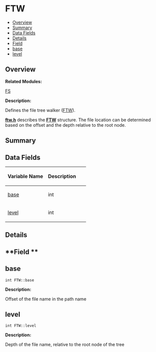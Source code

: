 # FTW<a name="EN-US_TOPIC_0000001055078137"></a>

-   [Overview](#section2113894244165631)
-   [Summary](#section719265223165631)
-   [Data Fields](#pub-attribs)
-   [Details](#section2063003499165631)
-   [Field](#section956008264165631)
-   [base](#adc64b6d8f0f13269fdb026b67c1a6b11)
-   [level](#af3d03dada9fed0c37d2cb30ff742c130)

## **Overview**<a name="section2113894244165631"></a>

**Related Modules:**

[FS](fs.md)

**Description:**

Defines the file tree walker \([FTW](ftw.md)\). 

**[ftw.h](ftw-h.md)**  describes the  **[FTW](ftw.md)**  structure. The file location can be determined based on the offset and the depth relative to the root node. 

## **Summary**<a name="section719265223165631"></a>

## Data Fields<a name="pub-attribs"></a>

<a name="table882519815165631"></a>
<table><thead align="left"><tr id="row1257209900165631"><th class="cellrowborder" valign="top" width="50%" id="mcps1.1.3.1.1"><p id="p579444752165631"><a name="p579444752165631"></a><a name="p579444752165631"></a>Variable Name</p>
</th>
<th class="cellrowborder" valign="top" width="50%" id="mcps1.1.3.1.2"><p id="p1422774900165631"><a name="p1422774900165631"></a><a name="p1422774900165631"></a>Description</p>
</th>
</tr>
</thead>
<tbody><tr id="row1304600856165631"><td class="cellrowborder" valign="top" width="50%" headers="mcps1.1.3.1.1 "><p id="p392377878165631"><a name="p392377878165631"></a><a name="p392377878165631"></a><a href="ftw.md#adc64b6d8f0f13269fdb026b67c1a6b11">base</a></p>
</td>
<td class="cellrowborder" valign="top" width="50%" headers="mcps1.1.3.1.2 "><p id="p745770507165631"><a name="p745770507165631"></a><a name="p745770507165631"></a>int </p>
</td>
</tr>
<tr id="row1632532797165631"><td class="cellrowborder" valign="top" width="50%" headers="mcps1.1.3.1.1 "><p id="p100227457165631"><a name="p100227457165631"></a><a name="p100227457165631"></a><a href="ftw.md#af3d03dada9fed0c37d2cb30ff742c130">level</a></p>
</td>
<td class="cellrowborder" valign="top" width="50%" headers="mcps1.1.3.1.2 "><p id="p1083197098165631"><a name="p1083197098165631"></a><a name="p1083197098165631"></a>int </p>
</td>
</tr>
</tbody>
</table>

## **Details**<a name="section2063003499165631"></a>

## **Field **<a name="section956008264165631"></a>

## base<a name="adc64b6d8f0f13269fdb026b67c1a6b11"></a>

```
int FTW::base
```

 **Description:**

Offset of the file name in the path name 

## level<a name="af3d03dada9fed0c37d2cb30ff742c130"></a>

```
int FTW::level
```

 **Description:**

Depth of the file name, relative to the root node of the tree 

